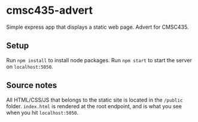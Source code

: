 # cmsc435-advert
Simple express app that displays a static web page. Advert for CMSC435.

## Setup
Run `npm install` to install node packages. Run `npm start` to start the server on `localhost:5050`.

## Source notes
All HTML/CSS/JS that belongs to the static site is located in the `/public` folder. `index.html` is rendered at the root endpoint, and is what you see when you hit `localhost:5050`.
